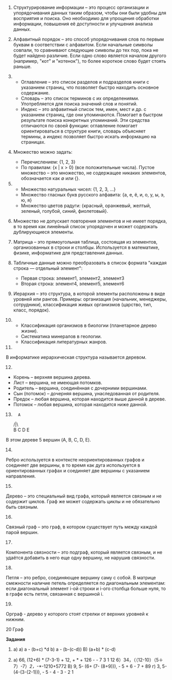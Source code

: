 1. 
   Структурирование информации – это процесс организации и упорядочивания данных таким образом, чтобы они были удобны для восприятия и поиска. Оно необходимо для упрощения обработки информации, повышения её доступности и улучшения анализа данных.

2. 
   Алфавитный порядок – это способ упорядочивания слов по первым буквам в соответствии с алфавитом. Если начальные символы совпали, то сравнивают следующие символы до тех пор, пока не будет найдено различие. Если одно слово является началом другого (например, "кот" и "котенок"), то более короткое слово будет стоять раньше.

3. 
   - Оглавление – это список разделов и подразделов книги с указанием страниц, что позволяет быстро находить основное содержание.
   - Словарь – это список терминов с их определениями. Употребляется для поиска значений слов и понятий.
   - Индекс – это алфавитный список тем, имен, мест и др. с указанием страниц, где они упоминаются. Помогает в быстром результате поиска конкретных упоминаний.
   Эти средства отличаются по своей функции: оглавление помогает ориентироваться в структуре книги, словарь объясняет термины, а индекс позволяет быстро искать информацию на страницах.

4. 
   Множество можно задать:
   - Перечислением: {1, 2, 3}
   - По правилам: {x | x > 0} (все положительные числа).
   Пустое множество – это множество, не содержащее никаких элементов, обозначается как ∅ или {}.

5. 
   - Множество натуральных чисел: {1, 2, 3, ...}
   - Множество гласных букв русского алфавита: {а, е, ё, и, о, у, ы, э, ю, я}
   - Множество цветов радуги: {красный, оранжевый, желтый, зеленый, голубой, синий, фиолетовый}.

6. 
   Множество не допускает повторения элементов и не имеет порядка, в то время как линейный список упорядочен и может содержать дублирующиеся элементы.

7. 
   Матрица – это прямоугольная таблица, состоящая из элементов, организованных в строки и столбцы. Используется в математике, физике, информатике для представления данных.

8. 
   Табличные данные можно преобразовать в список формата "каждая строка — отдельный элемент": 
   - Первая строка: элемент1, элемент2, элемент3
   - Вторая строка: элемент4, элемент5, элемент6

9. 
   Иерархия – это структура, в которой элементы расположены в виде уровней или рангов. Примеры: организация (начальник, менеджеры, сотрудники), классификация живых организмов (царство, тип, класс, порядок).

10. 
    - Классификация организмов в биологии (планетарное дерево жизни).
    - Систематика минералов в геологии.
    - Классификация литературных жанров.

11. 
   В информатике иерархическая структура называется деревом.

12. 
   - Корень – верхняя вершина дерева.
   - Лист – вершинa, не имеющая потомков.
   - Родитель – вершина, соединённая с дочерними вершинами.
   - Сын (потомок) – дочерняя вершина, унаследованная от родителя.
   - Предок – любая вершина, которая находится выше данной в дереве.
   - Потомок – любая вершина, которая находится ниже данной.

13. 
          A
      /|\ \
     B C D E 
   
   В этом дереве 5 вершин (A, B, C, D, E).

14.
 Ребро используется в контексте неориентированных графов и соединяет две вершины, в то время как дуга используется в ориентированных графах и соединяет две вершины с указанием направления.

15. 
   Дерево – это специальный вид графа, который является связным и не содержит циклов. Граф же может содержать циклы и не обязательно быть связным.

16. 
   Связный граф – это граф, в котором существует путь между каждой парой вершин.

17. 
   Компонента связности – это подграф, который является связным, и не удаётся добавить в него еще одну вершину, не нарушив связности.

18. 
   Петля – это ребро, соединяющее вершину саму с собой. В матрице смежности наличие петель определяется по диагональным элементам: если диагональный элемент i-ой строки и i-ого столбца больше нуля, то в графе есть петля, связанная с вершиной i.

19.
Орграф - дерево у которого стоят стрелки от верхних уровней к нижним.

20 Граф

**Задания**
1) а) a) a - (b+c) *d
b) a - (b-(c-d))
B) (a+b) * (с-d) 
 
3) а) 66, (12+6) * (7-3-1) + 12, + * + 126 - - 7 3 1 12 6）34，（（12-10）（5＋7）-7）*2，*-*-1210+5772 B) 9, 5- (6+ (7- (8+9))), - 5 + 6 - 7 + 89 г) 3, 5-(4-(3-(2-1))), - 5 - 4 - 3 - 2 1
